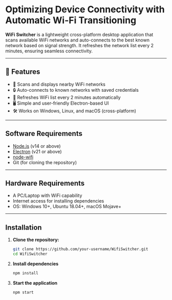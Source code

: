 # Optimizing Device Connectivity with Automatic Wi-Fi Transitioning

**WiFi Switcher** is a lightweight cross-platform desktop application that scans available WiFi networks and auto-connects to the best known network based on signal strength. It refreshes the network list every 2 minutes, ensuring seamless connectivity.

---

## 🚀 Features

- 📡 Scans and displays nearby WiFi networks
- 🔒 Auto-connects to known networks with saved credentials
- 🔁 Refreshes WiFi list every 2 minutes automatically
- 🖥️ Simple and user-friendly Electron-based UI
- 🛠️ Works on Windows, Linux, and macOS (cross-platform)

---

## Software Requirements

- [Node.js](https://nodejs.org/) (v14 or above)
- [Electron](https://www.electronjs.org/) (v21 or above)
- [node-wifi](https://github.com/friedrith/node-wifi)
- Git (for cloning the repository)

---

## Hardware Requirements

- A PC/Laptop with WiFi capability
- Internet access for installing dependencies
- OS: Windows 10+, Ubuntu 18.04+, macOS Mojave+

---

## Installation

1. **Clone the repository:**
   ```bash
   git clone https://github.com/your-username/WifiSwitcher.git
   cd WifiSwitcher

2. **Install dependencies**
   ```bash
   npm install 

3. **Start the application**
   ```bash
   npm start
